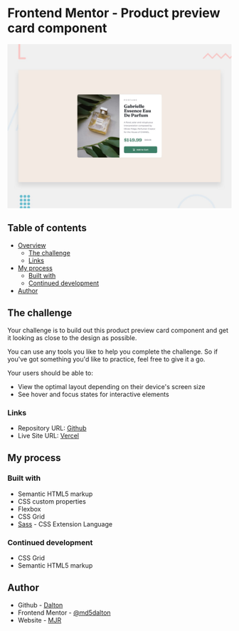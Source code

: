 # Frontend Mentor - Product preview card component

![Design preview for the Product preview card component coding challenge](./design/desktop-preview.jpg)

## Table of contents

- [Overview](#overview)
  - [The challenge](#the-challenge)
  - [Links](#links)
- [My process](#my-process)
  - [Built with](#built-with)
  - [Continued development](#continued-development)
- [Author](#author)

## The challenge

Your challenge is to build out this product preview card component and get it looking as close to the design as possible.

You can use any tools you like to help you complete the challenge. So if you've got something you'd like to practice, feel free to give it a go.

Your users should be able to:

- View the optimal layout depending on their device's screen size
- See hover and focus states for interactive elements

### Links

- Repository URL: [Github](https://github.com/md5dalton/product-preview)
- Live Site URL: [Vercel](https://product-preview-seven.vercel.app)
<!-- - Solution URL: [Frontend Mentor](https://www.frontendmentor.io/challenges) -->

## My process

### Built with

- Semantic HTML5 markup
- CSS custom properties
- Flexbox
- CSS Grid
- [Sass](https://sass-lang.com/) - CSS Extension Language

### Continued development

- CSS Grid
- Semantic HTML5 markup

## Author

- Github - [Dalton](https://github.com/md5dalton)
- Frontend Mentor - [@md5dalton](https://www.frontendmentor.io/profile/md5dalton)
- Website - [MJR](https://dalton.vercel.app)